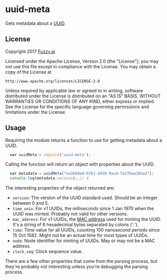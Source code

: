 uuid-meta
=========

Gets metadata about a [UUID](https://en.wikipedia.org/wiki/UUID).

License
-------

Copyright 2017 [Fuzzy.ai](https://fuzzy.ai/)

Licensed under the Apache License, Version 2.0 (the "License");
you may not use this file except in compliance with the License.
You may obtain a copy of the License at

    http://www.apache.org/licenses/LICENSE-2.0

Unless required by applicable law or agreed to in writing, software
distributed under the License is distributed on an "AS IS" BASIS,
WITHOUT WARRANTIES OR CONDITIONS OF ANY KIND, either express or implied.
See the License for the specific language governing permissions and
limitations under the License.

Usage
-----

Requiring the module returns a function to use for getting metadata about a
UUID.

```javascript
  var uuidMeta = require('uuid-meta');
```

Calling the function will return an object with properties about the UUID.

```javascript
  var metadata = uuidMeta("ea3b9dad-6761-4939-9ac4-fa27baa38da2");
  console.log(metadata.version); // 4
```

The interesting properties of the object returned are:

* `version`: The version of the UUID standard used. Should be an integer
  between 0 and 5.
* `time_unix`: For v1 UUIDs, the milliseconds since 1 Jan 1970 when the UUID
  was minted. Probably not valid for other versions.
* `mac_address`: For v1 UUIDs, the [MAC address](https://en.wikipedia.org/wiki/MAC_address)
  used for minting the UUID. It's a string of 6 hexadecimal bytes separated by
  colons (':').
* `time`: Time value for all UUIDs, counting 100 nanosecond periods since
  15 Oct 1582. Might not be an actual time for most types of UUIDs.
* `node`: Node identifier for minting of UUIDs. May or may not be a MAC address.
* `clock_seq`: Clock sequence value.

There are a few other properties that come from the parsing process, but
they're probably not interesting unless you're debugging the parsing process.

